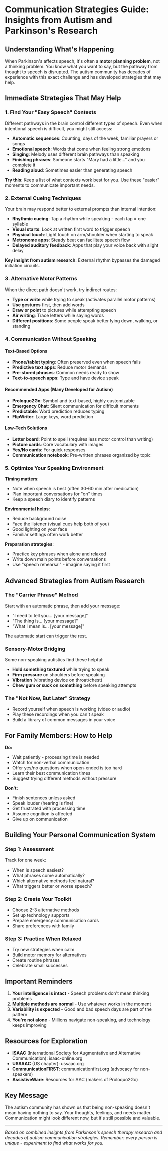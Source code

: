 # Communication Strategies Guide: Insights from Autism and Parkinson's Research

## Understanding What's Happening

When Parkinson's affects speech, it's often a **motor planning problem**, not a thinking problem. You know what you want to say, but the pathway from thought to speech is disrupted. The autism community has decades of experience with this exact challenge and has developed strategies that may help.

## Immediate Strategies That May Help

### 1. Find Your "Easy Speech" Contexts
Different pathways in the brain control different types of speech. Even when intentional speech is difficult, you might still access:

- **Automatic sequences**: Counting, days of the week, familiar prayers or songs
- **Emotional speech**: Words that come when feeling strong emotions
- **Singing**: Melody uses different brain pathways than speaking
- **Finishing phrases**: Someone starts "Mary had a little..." and you complete it
- **Reading aloud**: Sometimes easier than generating speech

**Try this**: Keep a list of what contexts work best for you. Use these "easier" moments to communicate important needs.

### 2. External Cueing Techniques
Your brain may respond better to external prompts than internal intention:

- **Rhythmic cueing**: Tap a rhythm while speaking - each tap = one syllable
- **Visual starts**: Look at written first word to trigger speech
- **Physical touch**: Light touch on arm/shoulder when starting to speak
- **Metronome apps**: Steady beat can facilitate speech flow
- **Delayed auditory feedback**: Apps that play your voice back with slight delay

**Key insight from autism research**: External rhythm bypasses the damaged initiation circuits.

### 3. Alternative Motor Patterns
When the direct path doesn't work, try indirect routes:

- **Type or write** while trying to speak (activates parallel motor patterns)
- **Use gestures** first, then add words
- **Draw or point** to pictures while attempting speech
- **Air writing**: Trace letters while saying words
- **Different positions**: Some people speak better lying down, walking, or standing

### 4. Communication Without Speaking

#### Text-Based Options
- **Phone/tablet typing**: Often preserved even when speech fails
- **Predictive text apps**: Reduce motor demands
- **Pre-stored phrases**: Common needs ready to show
- **Text-to-speech apps**: Type and have device speak

#### Recommended Apps (Many Developed for Autism)
- **Proloquo2Go**: Symbol and text-based, highly customizable
- **Emergency Chat**: Silent communication for difficult moments
- **Predictable**: Word prediction reduces typing
- **FlipWriter**: Large keys, word prediction

#### Low-Tech Solutions
- **Letter board**: Point to spell (requires less motor control than writing)
- **Picture cards**: Core vocabulary with images
- **Yes/No cards**: For quick responses
- **Communication notebook**: Pre-written phrases organized by topic

### 5. Optimize Your Speaking Environment

**Timing matters**:
- Note when speech is best (often 30-60 min after medication)
- Plan important conversations for "on" times
- Keep a speech diary to identify patterns

**Environmental helps**:
- Reduce background noise
- Face the listener (visual cues help both of you)
- Good lighting on your face
- Familiar settings often work better

**Preparation strategies**:
- Practice key phrases when alone and relaxed
- Write down main points before conversations
- Use "speech rehearsal" - imagine saying it first

## Advanced Strategies from Autism Research

### The "Carrier Phrase" Method
Start with an automatic phrase, then add your message:
- "I need to tell you... [your message]"
- "The thing is... [your message]"
- "What I mean is... [your message]"

The automatic start can trigger the rest.

### Sensory-Motor Bridging
Some non-speaking autistics find these helpful:
- **Hold something textured** while trying to speak
- **Firm pressure** on shoulders before speaking
- **Vibration** (vibrating device on throat/chest)
- **Chew gum or suck on something** before speaking attempts

### The "Not Now, But Later" Strategy
- Record yourself when speech is working (video or audio)
- Play these recordings when you can't speak
- Build a library of common messages in your voice

## For Family Members: How to Help

**Do:**
- Wait patiently - processing time is needed
- Watch for non-verbal communication
- Offer yes/no questions when open-ended is too hard
- Learn their best communication times
- Suggest trying different methods without pressure

**Don't:**
- Finish sentences unless asked
- Speak louder (hearing is fine)
- Get frustrated with processing time
- Assume cognition is affected
- Give up on communication

## Building Your Personal Communication System

### Step 1: Assessment
Track for one week:
- When is speech easiest?
- What phrases come automatically?
- Which alternative methods feel natural?
- What triggers better or worse speech?

### Step 2: Create Your Toolkit
- Choose 2-3 alternative methods
- Set up technology supports
- Prepare emergency communication cards
- Share preferences with family

### Step 3: Practice When Relaxed
- Try new strategies when calm
- Build motor memory for alternatives
- Create routine phrases
- Celebrate small successes

## Important Reminders

1. **Your intelligence is intact** - Speech problems don't mean thinking problems
2. **Multiple methods are normal** - Use whatever works in the moment
3. **Variability is expected** - Good and bad speech days are part of the pattern
4. **You're not alone** - Millions navigate non-speaking, and technology keeps improving

## Resources for Exploration

- **ISAAC** (International Society for Augmentative and Alternative Communication): isaac-online.org
- **USSAAC** (US chapter): ussaac.org
- **CommunicationFIRST**: communicationfirst.org (advocacy for non-speakers)
- **AssistiveWare**: Resources for AAC (makers of Proloquo2Go)

## Key Message

The autism community has shown us that being non-speaking doesn't mean having nothing to say. Your thoughts, feelings, and needs matter. Communication might look different now, but it's still possible and valuable.

---

*Based on combined insights from Parkinson's speech therapy research and decades of autism communication strategies. Remember: every person is unique - experiment to find what works for you.*
